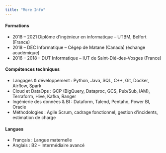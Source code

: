```yaml
---
title: "More Info"
---
```


#### Formations

*   2018 – 2021 Diplôme d'ingénieur en informatique – UTBM, Belfort (France)
*   2018 – DEC Informatique – Cégep de Matane (Canada) (échange académique)
*   2016 – 2018 – DUT Informatique – IUT de Saint-Dié-des-Vosges (France)


#### Compétences techniques

*   Langages & développement : Python, Java, SQL, C++, Git, Docker, Airflow, Spark
*   Cloud et DataOps : GCP (BigQuery, Dataproc, GCS, Pub/Sub, IAM), Terraform, Hive, Kafka, Ranger
*   Ingénierie des données & BI : Dataform, Talend, Pentaho, Power BI, Oracle
*   Méthodologies : Agile Scrum, cadrage fonctionnel, gestion d'incidents, estimation de charge


#### Langues

*   Français : Langue maternelle
*   Anglais : B2 – Intermédiaire avancé
